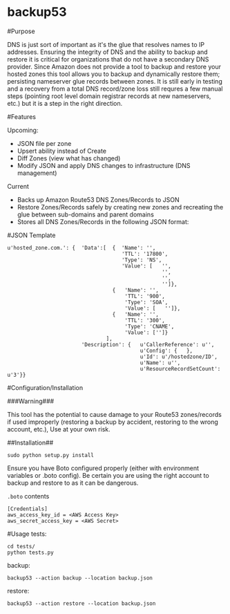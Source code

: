 backup53
==========

#Purpose 

DNS is just sort of important as it's the glue that resolves names to IP addresses. Ensuring the integrity of DNS and the ability to backup and restore it is critical for organizations that do not have a secondary DNS provider. Since Amazon does not provide a tool to backup and restore your hosted zones this tool allows you to backup and dynamically restore them; persisting nameserver glue records between zones. It is still early in testing and a recovery from a total DNS record/zone loss still requres a few manual steps (pointing root level domain registrar records at new nameservers, etc.) but it is a step in the right direction.

#Features

Upcoming:

* JSON file per zone
* Upsert ability instead of Create
* Diff Zones (view what has changed)
* Modify JSON and apply DNS changes to infrastructure (DNS management)

Current

* Backs up Amazon Route53 DNS Zones/Records to JSON
* Restore Zones/Records safely by creating new zones and recreating the glue between sub-domains and parent domains
* Stores all DNS Zones/Records in the following JSON format:

#JSON Template

```
u'hosted_zone.com.': {  'Data':[  {  'Name': '',
                                     'TTL': '17800',
                                     'Type': 'NS',
                                     'Value': [   '',
                                                  '',
                                                  '',
                                                  '']},
                                  {   'Name': '',
                                      'TTL': '900',
                                      'Type': 'SOA',
                                      'Value': [   '']},
                                  {   'Name': '',
                                      'TTL': '300',
                                      'Type': 'CNAME',
                                      'Value': ['']}
                                ],
                        'Description': {   u'CallerReference': u'',
                                           u'Config': {   },
                                           u'Id': u'/hostedzone/ID',
                                           u'Name': u'',
                                           u'ResourceRecordSetCount': u'3'}}
```
#Configuration/Installation

###Warning###

This tool has the potential to cause damage to your Route53 zones/records if used improperly (restoring a backup by accident, restoring to the wrong account, etc.), Use at your own risk.

##Installation##

```sudo python setup.py install```


Ensure you have Boto configured properly (either with environment variables or .boto config). Be certain you are using the right account to backup and restore to as it can be dangerous.

```.boto``` contents
```
[Credentials]
aws_access_key_id = <AWS Access Key>
aws_secret_access_key = <AWS Secret>
```
#Usage
tests:
```
cd tests/
python tests.py
```

backup: 

```backup53 --action backup --location backup.json```

restore: 

```backup53 --action restore --location backup.json```


